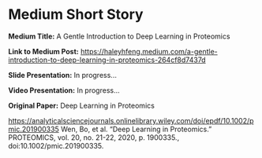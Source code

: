 # Medium Short Story

**Medium Title:** A Gentle Introduction to Deep Learning in Proteomics

**Link to Medium Post:** https://haleyhfeng.medium.com/a-gentle-introduction-to-deep-learning-in-proteomics-264cf8d7437d

**Slide Presentation:** In progress...

**Video Presentation:** In progress...

**Original Paper:** Deep Learning in Proteomics

https://analyticalsciencejournals.onlinelibrary.wiley.com/doi/epdf/10.1002/pmic.201900335 
Wen, Bo, et al. “Deep Learning in Proteomics.” PROTEOMICS, vol. 20, no. 21-22, 2020, p. 1900335., doi:10.1002/pmic.201900335. 
